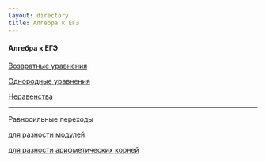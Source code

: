 ```yaml
---
layout: directory
title: Алгебра к ЕГЭ
---
```


#### Алгебра к ЕГЭ

[Возвратные уравнения](https://www.igorlsemenov.ru/math/алгебра/егэ/возвратные_уравнения/1)

[Однородные уравнения](https://www.igorlsemenov.ru/math/алгебра/егэ/однородные_ур-ния/1)

[Неравенства](https://www.igorlsemenov.ru/math/алгебра/егэ/нер-ва/1)

--- ---

Равносильные переходы

[для разности модулей](https://www.igorlsemenov.ru/math/алгебра/егэ/равносильные_переходы/1)

[для разности арифметических корней](https://www.igorlsemenov.ru/math/алгебра/егэ/равносильные_переходы/2)
